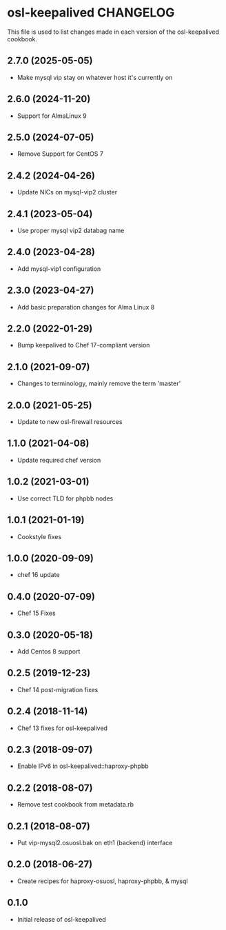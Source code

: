 osl-keepalived CHANGELOG
========================
This file is used to list changes made in each version of the
osl-keepalived cookbook.

2.7.0 (2025-05-05)
------------------
- Make mysql vip stay on whatever host it's currently on

2.6.0 (2024-11-20)
------------------
- Support for AlmaLinux 9

2.5.0 (2024-07-05)
------------------
- Remove Support for CentOS 7

2.4.2 (2024-04-26)
------------------
- Update NICs on mysql-vip2 cluster

2.4.1 (2023-05-04)
------------------
- Use proper mysql vip2 databag name

2.4.0 (2023-04-28)
------------------
- Add mysql-vip1 configuration

2.3.0 (2023-04-27)
------------------
- Add basic preparation changes for Alma Linux 8 

2.2.0 (2022-01-29)
------------------
- Bump keepalived to Chef 17-compliant version

2.1.0 (2021-09-07)
------------------
- Changes to terminology, mainly remove the term 'master'

2.0.0 (2021-05-25)
------------------
- Update to new osl-firewall resources

1.1.0 (2021-04-08)
------------------
- Update required chef version

1.0.2 (2021-03-01)
------------------
- Use correct TLD for phpbb nodes

1.0.1 (2021-01-19)
------------------
- Cookstyle fixes

1.0.0 (2020-09-09)
------------------
- chef 16 update

0.4.0 (2020-07-09)
------------------
- Chef 15 Fixes

0.3.0 (2020-05-18)
------------------
- Add Centos 8 support

0.2.5 (2019-12-23)
------------------
- Chef 14 post-migration fixes

0.2.4 (2018-11-14)
------------------
- Chef 13 fixes for osl-keepalived

0.2.3 (2018-09-07)
------------------
- Enable IPv6 in osl-keepalived::haproxy-phpbb

0.2.2 (2018-08-07)
------------------
- Remove test cookbook from metadata.rb

0.2.1 (2018-08-07)
------------------
- Put vip-mysql2.osuosl.bak on eth1 (backend) interface

0.2.0 (2018-06-27)
------------------
- Create recipes for haproxy-osuosl, haproxy-phpbb, & mysql

0.1.0
-----
- Initial release of osl-keepalived

